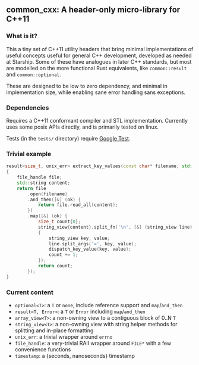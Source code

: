 common_cxx: A header-only micro-library for C++11
-------------------------------------------------

### What is it?

This a tiny set of C++11 utility headers that bring minimal
implementations of useful concepts useful for general C++
development, developed as needed at Starship. Some of these
have analogues in later C++ standards, but most are modelled on
the more functional Rust equivalents, like `common::result` and
`common::optional`.

These are designed to be low to zero dependency, and minimal
in implementation size, while enabling sane error handling
sans exceptions.

### Dependencies

Requires a C++11 conformant compiler and STL implementation.
Currently uses some posix APIs directly, and is primarily
tested on linux.

Tests (in the `tests/` directory) require
[Google Test](https://github.com/google/googletest).

### Trivial example

```cpp
result<size_t, unix_err> extract_key_values(const char* filename, std::function<void (string_view key, string_view value)>&& dispatch_key_value)
{
    file_handle file;
    std::string content;
    return file
        .open(filename)
        .and_then([&] (ok) {
            return file.read_all(content);
        })
        .map([&] (ok) {
            size_t count{0};
            string_view{content}.split_fn('\n', [&] (string_view line)
            {
                string_view key, value;
                line.split_args('=', key, value);
                dispatch_key_value(key, value);
                count += 1;
            });
            return count;
        });
}
```

### Current content

* `optional<T>`: a `T` or `none`, include reference support and `map`/`and_then`
* `result<T, Error>`: a `T` or `Error` including `map`/`and_then`
* `array_view<T>`: a non-owning view to a contiguous block of 0..N `T`
* `string_view<T>`: a non-owning view with string helper methods for splitting and in-place formatting
* `unix_err`: a trivial wrapper around `errno`
* `file_handle`: a very-trivial RAII wrapper around `FILE*` with a few convenience functions
* `timestamp`: a {seconds, nanoseconds} timestamp

